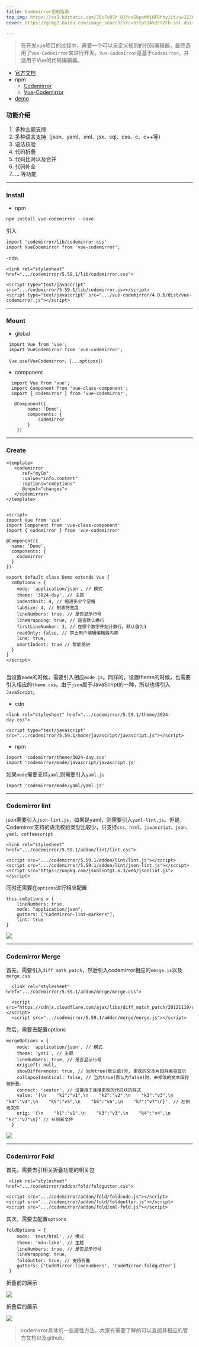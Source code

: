 ```yaml
---
title: Codemirror使用指南 
top_img: https://ss3.bdstatic.com/70cFv8Sh_Q1YnxGkpoWK1HF6hhy/it/u=2230569090,239285595&fm=26&gp=0.jpg
cover: https://gimg2.baidu.com/image_search/src=http%3A%2F%2Fb-ssl.duitang.com%2Fuploads%2Fitem%2F201808%2F27%2F20180827195215_grcek.jpeg&refer=http%3A%2F%2Fb-ssl.duitang.com&app=2002&size=f9999,10000&q=a80&n=0&g=0n&fmt=jpeg?sec=1615030181&t=5998569aff324a5d909490b2b31d933a

---
```


> 在开发vue项目的过程中，需要一个可以自定义规则的代码编辑器，最终选用了`Vue-Codemirror`来进行开发。`Vue-Codemirror`是基于`Codemirror`，并适用于Vue的代码编辑器。

 - [官方文档](https://codemirror.net/)
 - npm
 	- [Codemirror](https://www.npmjs.com/package/codemirror)
    - [Vue-Codemirror](https://www.npmjs.com/package/vue-codemirror)
 - [demo](https://github.com/zj251/codemirror-demo)
 ### 功能介绍
 1. 多种主题支持
 2. 多种语言支持（json、yaml、xml、jsx、sql、css、c、c++等）
 3. 语法校验
 4. 代码折叠
 5. 代码比对以及合并
 6. 代码补全
 7. ... 等功能
 
 ---
 
 ### Install
 - npm
 ```
 npm install vue-codemirror --save
 
 ```
 引入
```
import 'codemirror/lib/codemirror.css'
import VueCodemirror from 'vue-codemirror';
```
 -cdn

 ```
 <link rel="stylesheet" href=".../codemirror/5.59.1/lib/codemirror.css">
 
<script type="text/javascript" src=".../codemirror/5.59.1/lib/codemirror.js></script>
<script type="text/javascript" src=".../vue-codemirror/4.0.6/dist/vue-codemirror.js"></script>
 ```
 ---
 ### Mount
 - global
 ```
  import Vue from 'vue';
  import VueCodemirror from 'vue-codemirror';

  Vue.use(VueCodemirror，{...options}）
 ```
 - component
 
```
  import Vue from 'vue';
  import Component from 'vue-class-component';
  import { codemirror } from 'vue-codemirror';
  
   @Component({
        name: 'Demo',
        components: {
            codemirror
        }
    })

```
---

### Create
```
<template>
   <codemirror
      ref="myCm"
      :value="info.content"
      :options="cmOptions"
      @input="changes">
   </codemirror>
</template>


<script>
import Vue from 'vue'
import Component from 'vue-class-component'
import { codemirror } from 'vue-codemirror'

@Component({
  name: 'Demo',
  components: {
    codemirror
  }
})

export default class Demo extends Vue {
  cmOptions = {
    mode: 'application/json', // 模式
    theme: '3024-day', // 主题
    indentUnit: 4, // 缩进多少个空格
    tabSize: 4, // 制表符宽度
    lineNumbers: true, // 是否显示行号
    lineWrapping: true, // 是否默认换行
    firstLineNumber: 3, // 在哪个数字开始计数行。默认值为1
    readOnly: false, // 禁止用户编辑编辑器内容
    line: true,
    smartIndent: true // 智能缩进
  }
}
</script>
    
```
当设置`mode`的时候，需要引入相应`mode.js`。同样的，设置theme的时候，也需要引入相应的`theme.css`。由于`json`属于JavaScript的一种，所以也得引入`JavaScript`。
- cdn
```
<link rel="stylesheet" href=".../codemirror/5.59.1/theme/3024-day.css">
    
<script type="text/javascript" src=".../codemirror/5.59.1/mode/javascript/javascript.js"></script>
```

- npm
```
import 'codemirror/theme/3024-day.css'
import 'codemirror/mode/javascript/javascript.js'
```

如果`mode`需要支持`yaml`,则需要引入`yaml.js`
```
import 'codemirror/mode/yaml/yaml.js'
```
---
### Codemirror lint
json需要引入`json-lint.js`，如果是yaml，则需要引入`yaml-lint.js`。但是，Codemirror支持的语法校验类型比较少，只支持`css、html、javascript、json、yaml、coffeescript`

```
<link rel="stylesheet" href=".../codemirror/5.59.1/addon/lint/lint.css">

<script src=".../codemirror/5.59.1/addon/lint/lint.js"></script>
<script src=".../codemirror/5.59.1/addon/lint/json-lint.js"></script>
<script src="https://unpkg.com/jsonlint@1.6.3/web/jsonlint.js"></script>
```
同时还需要在`options`进行相应配置
```
this.cmOptions = {
    lineNumbers: true,
    mode: "application/json",
    gutters: ["CodeMirror-lint-markers"],
    lint: true
}
```
 
 ![](https://p1-juejin.byteimg.com/tos-cn-i-k3u1fbpfcp/d83a4cf97aa94e198cba41d98e26cbee~tplv-k3u1fbpfcp-watermark.image)

---

### Codemirror Merge
首先，需要引入`diff_math_patch`，然后引入codemirror相应的`merge.js`以及`merge.css`
```
  <link rel="stylesheet" href=".../codemirror/5.59.1/addon/merge/merge.css">

  <script src="https://cdnjs.cloudflare.com/ajax/libs/diff_match_patch/20121119/diff_match_patch.js"></script>
  <script src=".../codemirror/5.59.1/addon/merge/merge.js"></script>

```
然后，需要去配置options
```
mergeOptions = {
    mode: 'application/json', // 模式
    theme: 'yeti', // 主题
    lineNumbers: true, // 是否显示行号
    origLeft: null,
    showDifferences: true, // 当为true(默认值)时, 更改的文本片段将高亮显示
    collapseIdentical: false, // 当为true(默认为false)时，未修改的文本段将被折叠。
    connect: 'center', // 设置用于连接更改的代码块的样式
    value: '{\n    "k1":"v1",\n    "k2":"v2",\n    "k3":"v3",\n    "k4":"v4",\n    "k5":"v5",\n    "k6":"v6",\n    "k7":"v7"\n}', // 左侧老文件
    orig: '{\n    "k1":"v1",\n    "k3":"v3",\n    "k4":"v4",\n    "k7":"v7"\n}' // 右侧新文件
  }

```
![](https://p6-juejin.byteimg.com/tos-cn-i-k3u1fbpfcp/cfd2216b8051430686e1f9e30d8aa7cc~tplv-k3u1fbpfcp-watermark.image)

---
### Codemirror Fold
首先，需要去引相关折叠功能的相关包

```
 <link rel="stylesheet" href=".../codemirror/addon/fold/foldgutter.css">
 
<script src=".../codemirror/addon/fold/foldcode.js"></script>
<script src=".../codemirror/addon/fold/foldgutter.js"></script>
<script src=".../codemirror/addon/fold/xml-fold.js"></script>
```

其次，需要去配置`options`
```
foldOptions = {
    mode: 'text/html', // 模式
    theme: 'mdn-like', // 主题
    lineNumbers: true, // 是否显示行号
    lineWrapping: true,
    foldGutter: true, // 支持折叠
    gutters: ['CodeMirror-linenumbers', 'CodeMirror-foldgutter']
 }

```


折叠前的展示

![](https://p1-juejin.byteimg.com/tos-cn-i-k3u1fbpfcp/6ddd27a2718b4e5dac61c661c3ac5b0b~tplv-k3u1fbpfcp-watermark.image)

折叠后的展示

![](https://p1-juejin.byteimg.com/tos-cn-i-k3u1fbpfcp/17d26e50b0bd45f6a45f0f57fd90772d~tplv-k3u1fbpfcp-watermark.image)

> codemirror具体的一些属性方法，大家有需要了解的可以查阅其相应的官方文档以及github。